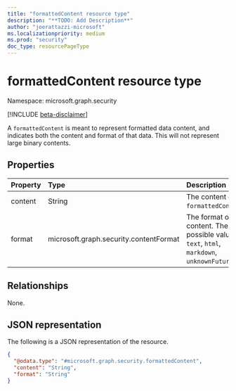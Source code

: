 ```yaml
---
title: "formattedContent resource type"
description: "**TODO: Add Description**"
author: "joerattazzi-microsoft"
ms.localizationpriority: medium
ms.prod: "security"
doc_type: resourcePageType
---
```


# formattedContent resource type

Namespace: microsoft.graph.security

[!INCLUDE [beta-disclaimer](../../includes/beta-disclaimer.md)]

A `formattedContent` is meant to represent formatted data content, and indicates both the content and format of that data. This will not represent large binary contents.

## Properties
|Property|Type|Description|
|:---|:---|:---|
|content|String|The content of this `formattedContent`.  |
|format|microsoft.graph.security.contentFormat|The format of the content. The possible values are: `text`, `html`, `markdown`, `unknownFutureValue`.|

## Relationships
None.

## JSON representation
The following is a JSON representation of the resource.
<!-- {
  "blockType": "resource",
  "@odata.type": "microsoft.graph.security.formattedContent"
}
-->
``` json
{
  "@odata.type": "#microsoft.graph.security.formattedContent",
  "content": "String",
  "format": "String"
}
```

